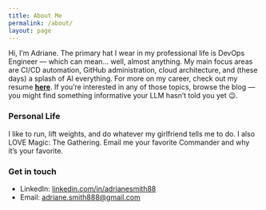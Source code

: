 ```yaml
---
title: About Me
permalink: /about/
layout: page
---
```


Hi, I’m Adriane. The primary hat I wear in my professional life is DevOps Engineer — which can mean... well, almost anything. My main focus areas are CI/CD automation, GitHub administration, cloud architecture, and (these days) a splash of AI everything. For more on my career, check out my resume **[here](/resume/)**. If you’re interested in any of those topics, browse the blog — you might find something informative your LLM hasn’t told you yet 😉.

### Personal Life

I like to run, lift weights, and do whatever my girlfriend tells me to do. I also LOVE Magic: The Gathering. Email me your favorite Commander and why it’s your favorite.

### Get in touch
- LinkedIn: [linkedin.com/in/adrianesmith88](https://www.linkedin.com/in/adrianesmith88)
- Email: adriane.smith888@gmail.com
